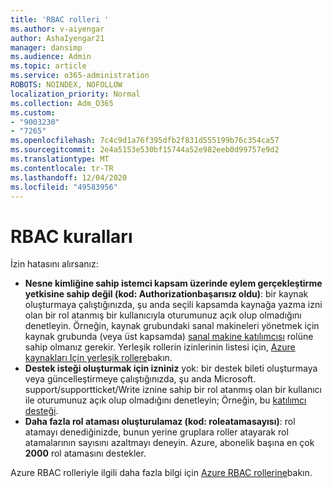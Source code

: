 ```yaml
---
title: 'RBAC rolleri '
ms.author: v-aiyengar
author: AshaIyengar21
manager: dansimp
ms.audience: Admin
ms.topic: article
ms.service: o365-administration
ROBOTS: NOINDEX, NOFOLLOW
localization_priority: Normal
ms.collection: Adm_O365
ms.custom:
- "9003230"
- "7265"
ms.openlocfilehash: 7c4c9d1a76f395dfb2f831d555199b76c354ca57
ms.sourcegitcommit: 2e4a5153e530bf15744a52e982eeb0d99757e9d2
ms.translationtype: MT
ms.contentlocale: tr-TR
ms.lasthandoff: 12/04/2020
ms.locfileid: "49583956"
---
```

# <a name="rbac-rules"></a>RBAC kuralları

İzin hatasını alırsanız: 

- **Nesne kimliğine sahip istemci kapsam üzerinde eylem gerçekleştirme yetkisine sahip değil (kod: Authorizationbaşarısız oldu)**: bir kaynak oluşturmaya çalıştığınızda, şu anda seçili kapsamda kaynağa yazma izni olan bir rol atanmış bir kullanıcıyla oturumunuz açık olup olmadığını denetleyin. Örneğin, kaynak grubundaki sanal makineleri yönetmek için kaynak grubunda (veya üst kapsamda) [sanal makine katılımcısı](https://docs.microsoft.com/azure/role-based-access-control/built-in-roles?WT.mc_id=Portal-Microsoft_Azure_Support#virtual-machine-contributor) rolüne sahip olmanız gerekir. Yerleşik rollerin izinlerinin listesi için, [Azure kaynakları Için yerleşik rollere](https://docs.microsoft.com/azure/role-based-access-control/built-in-roles?WT.mc_id=Portal-Microsoft_Azure_Support)bakın.
- **Destek isteği oluşturmak için izniniz** yok: bir destek bileti oluşturmaya veya güncelleştirmeye çalıştığınızda, şu anda Microsoft. support/supportticket/Write iznine sahip bir rol atanmış olan bir kullanıcı ile oturumunuz açık olup olmadığını denetleyin; Örneğin, bu [katılımcı desteği](https://docs.microsoft.com/azure/role-based-access-control/built-in-roles?WT.mc_id=Portal-Microsoft_Azure_Support#support-request-contributor).
- **Daha fazla rol ataması oluşturulamaz (kod: roleatamasayısı)**: rol atamayı denediğinizde, bunun yerine gruplara roller atayarak rol atamalarının sayısını azaltmayı deneyin. Azure, abonelik başına en çok **2000** rol atamasını destekler.

Azure RBAC rolleriyle ilgili daha fazla bilgi için [Azure RBAC rollerine](https://docs.microsoft.com/azure/role-based-access-control/role-assignments-portal?WT.mc_id=Portal-Microsoft_Azure_Support)bakın.
